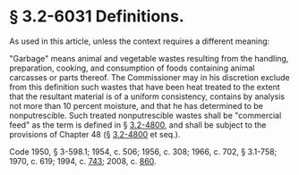 # § 3.2-6031 Definitions.

<p>As used in this article, unless the context requires a different meaning:</p><p>"Garbage" means animal and vegetable wastes resulting from the handling, preparation, cooking, and consumption of foods containing animal carcasses or parts thereof. The Commissioner may in his discretion exclude from this definition such wastes that have been heat treated to the extent that the resultant material is of a uniform consistency, contains by analysis not more than 10 percent moisture, and that he has determined to be nonputrescible. Such treated nonputrescible wastes shall be "commercial feed" as the term is defined in § <a href='http://law.lis.virginia.gov/vacode/3.2-4800/'>3.2-4800</a>, and shall be subject to the provisions of Chapter 48 (§ <a href='http://law.lis.virginia.gov/vacode/3.2-4800/'>3.2-4800</a> et seq.).</p><p>Code 1950, § 3-598.1; 1954, c. 506; 1956, c. 308; 1966, c. 702, § 3.1-758; 1970, c. 619; 1994, c. <a href='http://lis.virginia.gov/cgi-bin/legp604.exe?941+ful+CHAP0743'>743</a>; 2008, c. <a href='http://lis.virginia.gov/cgi-bin/legp604.exe?081+ful+CHAP0860'>860</a>.</p>
